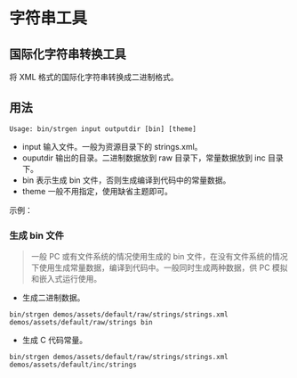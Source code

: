 # 字符串工具

## 国际化字符串转换工具

将 XML 格式的国际化字符串转换成二进制格式。

## 用法

```
Usage: bin/strgen input outputdir [bin] [theme]
```

* input 输入文件。一般为资源目录下的 strings.xml。
* ouputdir 输出的目录。二进制数据放到 raw 目录下，常量数据放到 inc 目录下。
* bin 表示生成 bin 文件，否则生成编译到代码中的常量数据。
* theme 一般不用指定，使用缺省主题即可。

示例：

### 生成 bin 文件

> 一般 PC 或有文件系统的情况使用生成的 bin 文件，在没有文件系统的情况下使用生成常量数据，编译到代码中。一般同时生成两种数据，供 PC 模拟和嵌入式运行使用。

* 生成二进制数据。

```
bin/strgen demos/assets/default/raw/strings/strings.xml demos/assets/default/raw/strings bin
```

* 生成 C 代码常量。

```
bin/strgen demos/assets/default/raw/strings/strings.xml demos/assets/default/inc/strings           
```
